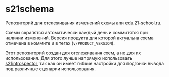 # s21schema
Репозиторий для отслеживания изменений схемы апи edu.21-school.ru.

Схемы скрапятся автоматически каждый день и коммитятся при наличии изменений.
Версия продукта для которой актуальна схема отмечена в коммите и в тегах (`v/PRODUCT_VERSION`).

Этот репозиторий создан для отслеживания схем, а не для их использования.
Для этого лучше напрямую использовать [s21introspector](https://github.com/s21toolkit/s21introspector), так как он имеет гибкие настройки для подгонки вывода под различные сценарии использования. 
